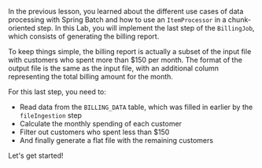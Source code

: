 In the previous lesson, you learned about the different use cases of data processing with Spring Batch and how to use an `ItemProcessor` in a chunk-oriented step. In this Lab, you will implement the last step of the `BillingJob`, which consists of generating the billing report.

To keep things simple, the billing report is actually a subset of the input file with customers who spent more than $150 per month. The format of the output file is the same as the input file, with an additional column representing the total billing amount for the month.

For this last step, you need to:

- Read data from the `BILLING_DATA` table, which was filled in earlier by the `fileIngestion` step
- Calculate the monthly spending of each customer
- Filter out customers who spent less than $150
- And finally generate a flat file with the remaining customers

Let's get started!
